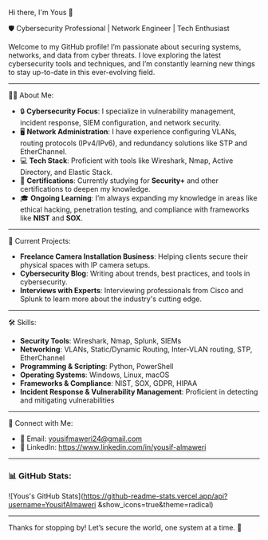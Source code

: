Hi there, I'm Yous 👋

🛡️ Cybersecurity Professional | Network Engineer | Tech Enthusiast

Welcome to my GitHub profile! I’m passionate about securing systems, networks, and data from cyber threats. I love exploring the latest cybersecurity tools and techniques, and I’m constantly learning new things to stay up-to-date in this ever-evolving field.

---

🧑‍💻 About Me:
- 🔒 **Cybersecurity Focus**: I specialize in vulnerability management, incident response, SIEM configuration, and network security.
- 🖥️ **Network Administration**: I have experience configuring VLANs, routing protocols (IPv4/IPv6), and redundancy solutions like STP and EtherChannel.
- 💻 **Tech Stack**: Proficient with tools like Wireshark, Nmap, Active Directory, and Elastic Stack.
- 📜 **Certifications**: Currently studying for **Security+** and other certifications to deepen my knowledge.
- 🎓 **Ongoing Learning**: I’m always expanding my knowledge in areas like ethical hacking, penetration testing, and compliance with frameworks like **NIST** and **SOX**.

---

 💼 Current Projects:
- **Freelance Camera Installation Business**: Helping clients secure their physical spaces with IP camera setups.
- **Cybersecurity Blog**: Writing about trends, best practices, and tools in cybersecurity.
- **Interviews with Experts**: Interviewing professionals from Cisco and Splunk to learn more about the industry's cutting edge.

---

 🛠️ Skills:
- **Security Tools**: Wireshark, Nmap, Splunk, SIEMs
- **Networking**: VLANs, Static/Dynamic Routing, Inter-VLAN routing, STP, EtherChannel
- **Programming & Scripting**: Python, PowerShell
- **Operating Systems**: Windows, Linux, macOS
- **Frameworks & Compliance**: NIST, SOX, GDPR, HIPAA
- **Incident Response & Vulnerability Management**: Proficient in detecting and mitigating vulnerabilities

---

🤝 Connect with Me:
- 📧 Email: yousifmaweri24@gmail.com
- 💼 LinkedIn: https://www.linkedin.com/in/yousif-almaweri

---

### 📊 GitHub Stats:
![Yous's GitHub Stats](https://github-readme-stats.vercel.app/api?username=YousifAlmaweri &show_icons=true&theme=radical)

---

Thanks for stopping by! Let’s secure the world, one system at a time. 🔐

<!---
YousifAlmaweri/YousifAlmaweri is a ✨ special ✨ repository because its `README.md` (this file) appears on your GitHub profile.
You can click the Preview link to take a look at your changes.
--->
